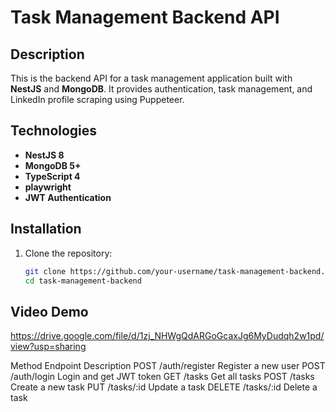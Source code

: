 # Task Management Backend API

## Description

This is the backend API for a task management application built with **NestJS** and **MongoDB**. It provides authentication, task management, and LinkedIn profile scraping using Puppeteer.

## Technologies

- **NestJS 8**
- **MongoDB 5+**
- **TypeScript 4**
- **playwright**
- **JWT Authentication**


## Installation  
1. Clone the repository:  
   ```sh
   git clone https://github.com/your-username/task-management-backend.git  
   cd task-management-backend  

## Video Demo  
https://drive.google.com/file/d/1zj_NHWgQdARGoGcaxJg6MyDudqh2w1pd/view?usp=sharing


 Method	Endpoint	Description
POST	/auth/register	Register a new user
POST	/auth/login	Login and get JWT token
GET	/tasks	Get all tasks
POST	/tasks	Create a new task
PUT	/tasks/:id	Update a task
DELETE	/tasks/:id	Delete a task
